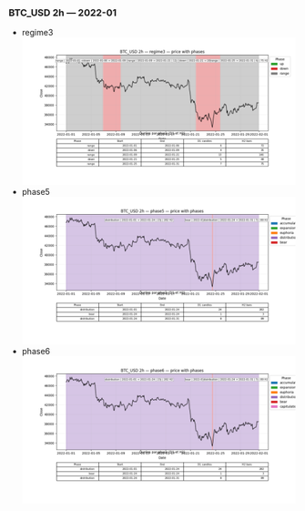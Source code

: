 ### BTC_USD 2h — 2022-01

- regime3
![BTC_USD_2h_regime3_2022-01_phase_price.png](outputs/fourier/phase_monthly/BTC_USD/2h/2022/2022-01/BTC_USD_2h_regime3_2022-01_phase_price.png)
- phase5
![BTC_USD_2h_phase5_2022-01_phase_price.png](outputs/fourier/phase_monthly/BTC_USD/2h/2022/2022-01/BTC_USD_2h_phase5_2022-01_phase_price.png)
- phase6
![BTC_USD_2h_phase6_2022-01_phase_price.png](outputs/fourier/phase_monthly/BTC_USD/2h/2022/2022-01/BTC_USD_2h_phase6_2022-01_phase_price.png)